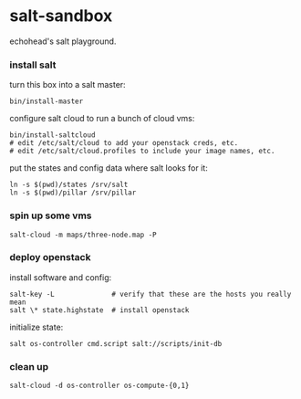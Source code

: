 
salt-sandbox
============

echohead's salt playground.

### install salt

turn this box into a salt master:

    bin/install-master

configure salt cloud to run a bunch of cloud vms:

    bin/install-saltcloud
    # edit /etc/salt/cloud to add your openstack creds, etc.
    # edit /etc/salt/cloud.profiles to include your image names, etc.

put the states and config data where salt looks for it:

    ln -s $(pwd)/states /srv/salt
    ln -s $(pwd)/pillar /srv/pillar

### spin up some vms

    salt-cloud -m maps/three-node.map -P

### deploy openstack

install software and config:

    salt-key -L              # verify that these are the hosts you really mean
    salt \* state.highstate  # install openstack

initialize state:

    salt os-controller cmd.script salt://scripts/init-db

### clean up

    salt-cloud -d os-controller os-compute-{0,1}
